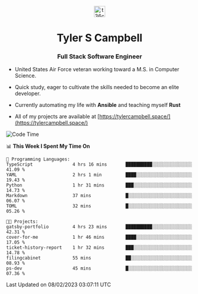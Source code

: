 <p align="center">
<a href="https://www.linkedin.com/in/t36campbell" target="blank"><img align="center" src="https://ik.imagekit.io/t36campbell/Portfolio/linkedin.png.original_m8bbGgPh6.png" alt="t36campbell" height="30" width="30" /></a>
</p>
<h1 align="center">Tyler S Campbell</h1>
<h3 align="center">Full Stack Software Engineer</h3>

* United States Air Force veteran working toward a M.S. in Computer Science.

* Quick study, eager to cultivate the skills needed to become an elite developer.

* Currently automating my life with **Ansible** and teaching myself **Rust**

* All of my projects are available at [https://tylercampbell.space/](https://tylercampbell.space/)

<!--START_SECTION:waka-->
![Code Time](http://img.shields.io/badge/Code%20Time-2%2C148%20hrs%2051%20mins-blue)

📊 **This Week I Spent My Time On** 

```text
💬 Programming Languages: 
TypeScript               4 hrs 16 mins       ██████████░░░░░░░░░░░░░░░   41.09 % 
YAML                     2 hrs 1 min         ████░░░░░░░░░░░░░░░░░░░░░   19.43 % 
Python                   1 hr 31 mins        ███░░░░░░░░░░░░░░░░░░░░░░   14.73 % 
Markdown                 37 mins             █░░░░░░░░░░░░░░░░░░░░░░░░   06.07 % 
TOML                     32 mins             █░░░░░░░░░░░░░░░░░░░░░░░░   05.26 % 

🐱‍💻 Projects: 
gatsby-portfolio         4 hrs 23 mins       ██████████░░░░░░░░░░░░░░░   42.31 % 
cover-for-me             1 hr 46 mins        ████░░░░░░░░░░░░░░░░░░░░░   17.05 % 
ticket-history-report    1 hr 32 mins        ███░░░░░░░░░░░░░░░░░░░░░░   14.78 % 
filingcabinet            55 mins             ██░░░░░░░░░░░░░░░░░░░░░░░   08.93 % 
ps-dev                   45 mins             █░░░░░░░░░░░░░░░░░░░░░░░░   07.36 % 

```


 Last Updated on 08/02/2023 03:07:11 UTC
<!--END_SECTION:waka-->
